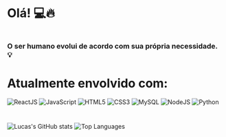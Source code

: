 # Olá! 💻🔥
#
### O ser humano evolui de acordo com sua própria necessidade. 💡
#
# Atualmente envolvido com:

![ReactJS](https://img.shields.io/badge/-ReactJS-%2361DAFB?logo=react&logoColor=black&style=flat)
![JavaScript](https://img.shields.io/badge/-JavaScript-%23F7DF1E?logo=javascript&logoColor=black&style=flat)
![HTML5](https://img.shields.io/badge/-HTML5-%23E34F26?logo=html5&logoColor=white&style=flat)
![CSS3](https://img.shields.io/badge/-CSS3-%231572B6?logo=css3&logoColor=white&style=flat)
![MySQL](https://img.shields.io/badge/-MySQL-%234479A1?logo=mysql&logoColor=white&style=flat)
![NodeJS](https://img.shields.io/badge/-Node.js-%23339933?logo=node.js&logoColor=white&style=flat)
![Python](https://img.shields.io/badge/-Python-%233776AB?logo=python&logoColor=white&style=flat)
#
![Lucas's GitHub stats](https://github-readme-stats.vercel.app/api?username=lucaslpdacosta&show_icons=true&theme=radical)
![Top Languages](https://github-readme-stats.vercel.app/api/top-langs/?username=lucaslpdacosta&layout=compact&hide=html,css&theme=radical)
#
